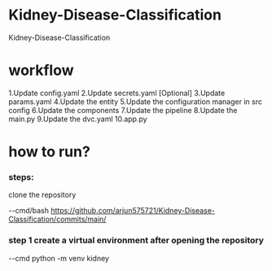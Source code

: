 # Kidney-Disease-Classification
Kidney-Disease-Classification


# workflow

1.Update config.yaml
2.Update secrets.yaml [Optional]
3.Update params.yaml
4.Update the entity
5.Update the configuration manager in src config
6.Update the components
7.Update the pipeline
8.Update the main.py
9.Update the dvc.yaml
10.app.py

# how to run?

### steps:

clone the repository

--cmd/bash
https://github.com/arjun575721/Kidney-Disease-Classification/commits/main/

### step 1 create a virtual environment after opening the repository

--cmd
python -m venv kidney